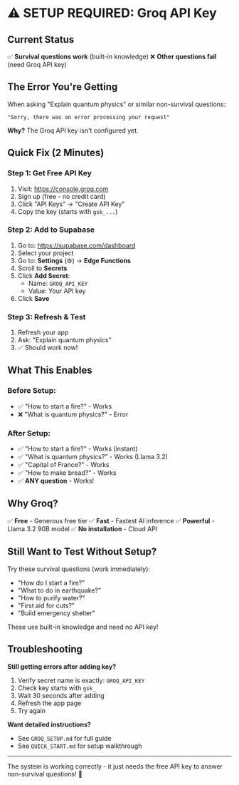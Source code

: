 # ⚠️ SETUP REQUIRED: Groq API Key

## Current Status

✅ **Survival questions work** (built-in knowledge)
❌ **Other questions fail** (need Groq API key)

## The Error You're Getting

When asking "Explain quantum physics" or similar non-survival questions:
```
"Sorry, there was an error processing your request"
```

**Why?** The Groq API key isn't configured yet.

## Quick Fix (2 Minutes)

### Step 1: Get Free API Key

1. Visit: https://console.groq.com
2. Sign up (free - no credit card)
3. Click "API Keys" → "Create API Key"
4. Copy the key (starts with `gsk_...`)

### Step 2: Add to Supabase

1. Go to: https://supabase.com/dashboard
2. Select your project
3. Go to: **Settings** (⚙️) → **Edge Functions**
4. Scroll to **Secrets**
5. Click **Add Secret**:
   - Name: `GROQ_API_KEY`
   - Value: Your API key
6. Click **Save**

### Step 3: Refresh & Test

1. Refresh your app
2. Ask: "Explain quantum physics"
3. ✅ Should work now!

## What This Enables

### Before Setup:
- ✅ "How to start a fire?" - Works
- ❌ "What is quantum physics?" - Error

### After Setup:
- ✅ "How to start a fire?" - Works (instant)
- ✅ "What is quantum physics?" - Works (Llama 3.2)
- ✅ "Capital of France?" - Works
- ✅ "How to make bread?" - Works
- ✅ **ANY question** - Works!

## Why Groq?

✅ **Free** - Generous free tier
✅ **Fast** - Fastest AI inference
✅ **Powerful** - Llama 3.2 90B model
✅ **No installation** - Cloud API

## Still Want to Test Without Setup?

Try these survival questions (work immediately):
- "How do I start a fire?"
- "What to do in earthquake?"
- "How to purify water?"
- "First aid for cuts?"
- "Build emergency shelter"

These use built-in knowledge and need no API key!

## Troubleshooting

**Still getting errors after adding key?**

1. Verify secret name is exactly: `GROQ_API_KEY`
2. Check key starts with `gsk_`
3. Wait 30 seconds after adding
4. Refresh the app page
5. Try again

**Want detailed instructions?**
- See `GROQ_SETUP.md` for full guide
- See `QUICK_START.md` for setup walkthrough

---

The system is working correctly - it just needs the free API key to answer non-survival questions! 🚀
